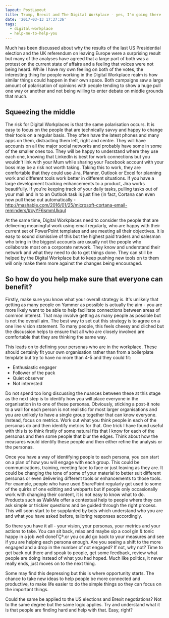 ```yaml
---
layout: PostLayout
title: Trump, Brexit and The Digital Workplace - yes, I'm going there
date: '2017-03-13 17:37:36'
tags:
  - digital-workplace
  - help-me-to-help-you
---
```


Much has been discussed about why the results of the last US Presidential election and the UK referendum on leaving Europe were a surprising result but many of the analyses have agreed that a large part of both was a protest on the current state of affairs and a feeling that voices were not being heard. While I have my own feeling on both of the votes, the interesting thing for people working in the Digital Workplace realm is how similar things could happen in their own space. Both campaigns saw a large amount of polarisation of opinions with people tending to show a huge pull one way or another and not being willing to enter debate on middle grounds that much.

## Squeezing the middle

The risk for Digital Workplaces is that the same polarisation occurs. It is easy to focus on the people that are technically savvy and happy to change their tools on a regular basis. They often have the latest phones and many apps on them, distracting them left, right and centre. They will have accounts on all the major social networks and probably have some in some of the smaller ones too. They will be happy to understand where they use each one, knowing that LinkedIn is best for work connections but you wouldn't link with your Mum while sharing your Facebook account with your boss may be a risk not worth taking. Taking this to work, they are comfortable that they could use Jira, Planner, Outlook or Excel for planning work and different tools work better in different situations. If you have a large development tracking enhancements to a product, Jira works beautifully. If you're keeping track of your daily tasks, pulling tasks out of your mail and in to an Outlook task is just fine (in fact, Cortana can even now pull these out automatically -http://mashable.com/2016/01/25/microsoft-cortana-email-reminders/#cyYF6smmUkqu)

At the same time, Digital Workplaces need to consider the people that are delivering meaningful work using email regularly, who are happy with their current set of PowerPoint templates and are meeting all their objectives. It is easy to sound dismissive of this but the highest paid traders and salesman who bring in the biggest accounts are usually not the people who collaborate most on a corporate network. They know and understand their network and what they need to do to get things done. They can still be helped by the Digital Workplace but to keep pushing new tools on to them will only make them more against the changes being encouraged.

## So how do you help make sure that everyone can benefit?

Firstly, make sure you know what your overall strategy is. It's unlikely that getting as many people on Yammer as possible is actually the aim - you are more likely want to be able to help facilitate connections between areas of common interest. That may involve getting as many people as possible but is not the overall aim. The best way to set out this strategy is to agree on a one line vision statement. To many people, this feels cheesy and cliched but the discussion helps to ensure that all who are closely involved are comfortable that they are thinking the same way.

This leads on to defining your personas who are in the workplace. These should certainly fit your own organisation rather than from a boilerplate template but try to have no more than 4-5 and they could fit:

- Enthusiastic engager
- Follower of the pack
- Quiet observer
- Not interested

Do not spend too long discussing the nuances between these at this stage as the next step is to identify how you will place everyone in the organisation in to one of these personas. Obviously, sticking a post-it note to a wall for each person is not realistic for most larger organisations and you are unlikely to have a single group together that can know everyone. Instead, focus on metrics. Work out what you think people in each of the personas do and then identify metrics for that. One trick I have found useful with this is to think firstly of some natural fits that I know for each of the personas and then some people that blur the edges. Think about how the measures would identify these people and then either refine the analysis or the personas.

Once you have a way of identifying people to each persona, you can start on a plan of how you will engage with each group. This could be communications, training, meeting face to face or just leaving as they are. It could be changing the tone of some of your material to better suit different personas or even delivering different tools or enhancements to those tools. For example, people who have used SharePoint regularly get used to some of the quirks of one editting and webparts but if people only occasionally work with changing their content, it is not easy to know what to do. Products such as WalkMe offer a contextual help to people where they can ask simple or trickier questions and be guided through the right process. This will soon start to be supplanted by bots which understand who you are and what you have asked before, tailoring responses accordingly.

So there you have it all - your vision, your personas, your metrics and your actions to take. You can sit back, relax and maybe sip a cool gin & tonic happy in a job well doneΓÇª.or you could go back to your measures and see if you are helping each persona enough. Are you seeing a shift to the more engaged and a drop in the number of not engaged? If not, why not? Time to get back out there and speak to people, get some feedback, review what people are doing instead of what you had hoped. Much like politics, it never really ends, just moves on to the next thing.

Some may find this depressing but this is where opportunity starts. The chance to take new ideas to help people be more connected and productive, to make life easier to do the simple things so they can focus on the important things.

Could the same be applied to the US elections and Brexit negotiations? Not to the same degree but the same logic applies. Try and understand what it is that people are finding hard and help with that. Easy, right?
